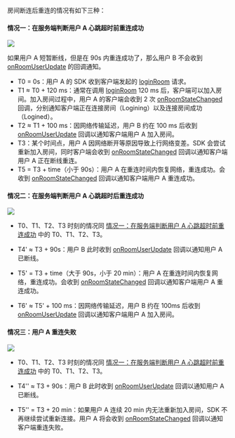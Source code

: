 
房间断连后重连的情况有如下三种：

#### 情况一：在服务端判断用户 A 心跳超时前重连成功

<img src="/Pics/FAQ/roomconnect1.png" />

如果用户 A 短暂断线，但是在 90s 内重连成功了，那么用户 B 不会收到 [onRoomUserUpdate](@onRoomUserUpdate) 的回调通知。

- T0 = 0s：用户 A 的 SDK 收到客户端发起的 [loginRoom](https://doc-zh.zego.im/article/api?doc=express-video-sdk_API~objectivec_ios~class~ZegoExpressEngine#login-room-user-config) 请求。
- T1 ≈ T0 + 120 ms：通常在调用 [loginRoom](https://doc-zh.zego.im/article/api?doc=express-video-sdk_API~objectivec_ios~class~ZegoExpressEngine#login-room-user-config) 120 ms 后，客户端可以加入房间。加入房间过程中，用户 A 的客户端会收到 2 次 [onRoomStateChanged](@onRoomStateChanged) 回调，分别通知客户端正在连接房间（Logining）以及连接房间成功（Logined）。
- T2 ≈ T1 + 100 ms：因网络传输延迟，用户 B 约在 100 ms 后收到 [onRoomUserUpdate](@onRoomUserUpdate) 回调以通知客户端用户 A 加入房间。
- T3：某个时间点，用户 A 因网络断开等原因导致上行网络变差。SDK 会尝试重新加入房间，同时客户端会收到 [onRoomStateChanged](@onRoomStateChanged) 回调以通知客户端用户 A 正在断线重连。
- T5 = T3 + time（小于 90s）：用户 A 在重连时间内恢复网络，重连成功。会收到 [onRoomStateChanged](@onRoomStateChanged) 回调以通知客户端用户 A 重连成功。

#### 情况二：在服务端判断用户 A 心跳超时后重连成功

<img src="/Pics/FAQ/connect3.jpg" />


- T0、T1、T2、T3 时刻的情况同 [情况一：在服务端判断用户 A 心跳超时前重连成功](!AdvancedModule/Room_Connection_Status#2) 中的 T0、T1、T2、T3。

- T4' ≈ T3 + 90s：用户 B 此时收到 [onRoomUserUpdate](@onRoomUserUpdate) 回调以通知用户 A 已断线。

- T5' = T3 + time（大于 90s，小于 20 min）：用户 A 在重连时间内恢复网络，重连成功。会收到 [onRoomStateChanged](@onRoomStateChanged) 回调以通知客户端用户 A 重连成功。

- T6' ≈ T5' + 100 ms：因网络传输延迟，用户 B 约在 100ms 后收到 [onRoomUserUpdate](@onRoomUserUpdate) 回调以通知客户端用户 A 加入房间。

#### 情况三：用户 A 重连失败

<img src="/Pics/FAQ/Reconnect3.png" />

- T0、T1、T2、T3 时刻的情况同 [情况一：在服务端判断用户 A 心跳超时前重连成功](!AdvancedModule/Room_Connection_Status#2) 中的 T0、T1、T2、T3。

- T4'' ≈ T3 + 90s：用户 B 此时收到 [onRoomUserUpdate](@onRoomUserUpdate) 回调以通知用户 A 已断线。

- T5'' = T3 + 20 min：如果用户 A 连续 20 min 内无法重新加入房间，SDK 不再继续尝试重新连接。用户 A 将会收到 [onRoomStateChanged](@onRoomStateChanged) 回调以通知客户端重连失败。

























































